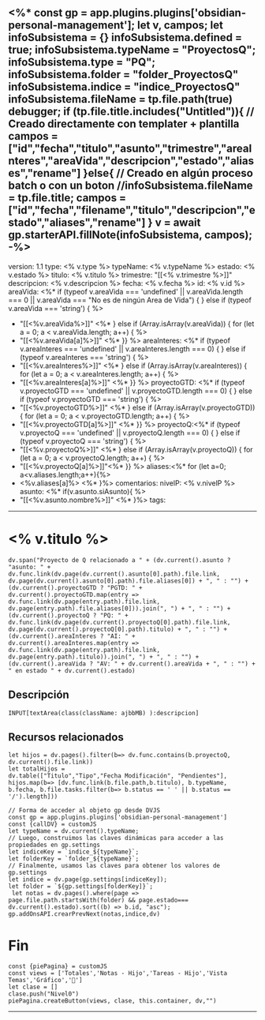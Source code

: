 <%*
const gp = app.plugins.plugins['obsidian-personal-management'];
let v, campos;
let  infoSubsistema = {}
infoSubsistema.defined = true; 
infoSubsistema.typeName = "ProyectosQ";
infoSubsistema.type = "PQ";
infoSubsistema.folder = "folder_ProyectosQ"
infoSubsistema.indice = "indice_ProyectosQ"
infoSubsistema.fileName = tp.file.path(true)
debugger;
if (tp.file.title.includes("Untitled")){
// Creado directamente con templater + plantilla
campos = ["id","fecha","titulo","asunto","trimestre","areaInteres","areaVida","descripcion","estado","aliases","rename"]
}else{
// Creado en algún proceso batch o con un boton 
//infoSubsistema.fileName = tp.file.title;
campos = ["id","fecha","filename","titulo","descripcion","estado","aliases","rename"]
}
v = await gp.starterAPI.fillNote(infoSubsistema, campos);
-%>
---
version: 1.1
type: <% v.type %>
typeName: <% v.typeName %>
estado: <% v.estado %>
titulo: <% v.titulo %>
trimestre: "[[<% v.trimestre %>]]"
descripcion: <% v.descripcion %>
fecha:  <% v.fecha %>
id: <% v.id %> 
areaVida: <%* if (typeof v.areaVida === 'undefined' || v.areaVida.length === 0 || v.areaVida === "No es de ningún Area de Vida") { } else if (typeof v.areaVida === 'string') { %>
- "[[<%v.areaVida%>]]" <%* } else if (Array.isArray(v.areaVida)) { for (let a = 0; a < v.areaVida.length; a++) { %>
- "[[<%v.areaVida[a]%>]]" <%* }} %>
areaInteres: <%* if (typeof v.areaInteres === 'undefined' || v.areaInteres.length === 0) { } else if (typeof v.areaInteres === 'string') { %>
- "[[<%v.areaInteres%>]]" <%* } else if (Array.isArray(v.areaInteres)) { for (let a = 0; a < v.areaInteres.length; a++) { %>
- "[[<%v.areaInteres[a]%>]]" <%* }} %>
proyectoGTD: <%* if (typeof v.proyectoGTD === 'undefined' || v.proyectoGTD.length === 0) { } else if (typeof v.proyectoGTD === 'string') {
%>
- "[[<%v.proyectoGTD%>]]"
<%* } else if (Array.isArray(v.proyectoGTD)) { for (let a = 0; a < v.proyectoGTD.length; a++) { %>
- "[[<%v.proyectoGTD[a]%>]]" <%* }} %>
proyectoQ:<%* if (typeof v.proyectoQ === 'undefined' || v.proyectoQ.length === 0) { } else if (typeof v.proyectoQ === 'string') {
%>
- "[[<%v.proyectoQ%>]]"
<%* } else if (Array.isArray(v.proyectoQ)) { for (let a = 0; a < v.proyectoQ.length; a++) { %>
- "[[<%v.proyectoQ[a]%>]]"<%* }} %>
aliases:<%* for (let a=0; a<v.aliases.length;a++){%>
 - <%v.aliases[a]%> <%* }%>
comentarios:
nivelP: <% v.nivelP %> 
asunto: <%* if(v.asunto.siAsunto){ %> 
- "[[<%v.asunto.nombre%>]]" <%* }%>
tags:
---
# <% v.titulo %>
```dataviewjs
dv.span("Proyecto de Q relacionado a " + (dv.current().asunto ? "asunto: " + dv.func.link(dv.page(dv.current().asunto[0].path).file.link, dv.page(dv.current().asunto[0].path).file.aliases[0]) + ", " : "") + (dv.current().proyectoGTD ? "PGTD: " + dv.current().proyectoGTD.map(entry => dv.func.link(dv.page(entry.path).file.link, dv.page(entry.path).file.aliases[0])).join(", ") + ", " : "") + (dv.current().proyectoQ ? "PQ: " + dv.func.link(dv.page(dv.current().proyectoQ[0].path).file.link, dv.page(dv.current().proyectoQ[0].path).titulo) + ", " : "") + (dv.current().areaInteres ? "AI: " + dv.current().areaInteres.map(entry => dv.func.link(dv.page(entry.path).file.link, dv.page(entry.path).titulo)).join(", ") + ", " : "") + (dv.current().areaVida ? "AV: " + dv.current().areaVida + ", " : "") + " en estado " + dv.current().estado)
```
## Descripción
`INPUT[textArea(class(className: ajbbMB) ):descripcion]`
## Recursos relacionados

```dataviewjs
let hijos = dv.pages().filter(b=> dv.func.contains(b.proyectoQ, dv.current().file.link))
let totalHijos = 
dv.table(["Titulo","Tipo","Fecha Modificación", "Pendientes"], hijos.map(b=> [dv.func.link(b.file.path,b.titulo), b.typeName, b.fecha, b.file.tasks.filter(b=> b.status == ' ' || b.status == '/').length]))
```


```dataviewjs
// Forma de acceder al objeto gp desde DVJS
const gp = app.plugins.plugins['obsidian-personal-management']
const {callDV} = customJS
let typeName = dv.current().typeName;
// Luego, construimos las claves dinámicas para acceder a las propiedades en gp.settings
let indiceKey = `indice_${typeName}`;
let folderKey = `folder_${typeName}`;
// Finalmente, usamos las claves para obtener los valores de gp.settings
let indice = dv.page(gp.settings[indiceKey]);
let folder = `${gp.settings[folderKey]}`;
 let notas = dv.pages().where(page => page.file.path.startsWith(folder) && page.estado=== dv.current().estado).sort((b) => b.id, "asc");
gp.addOnsAPI.crearPrevNext(notas,indice,dv)
```
# Fin
```dataviewjs
const {piePagina} = customJS
const views = ['Totales','Notas - Hijo','Tareas - Hijo','Vista Temas','Gráfico','🧹']
let clase = []
clase.push("Nivel0")
piePagina.createButton(views, clase, this.container, dv,"")
```
---
